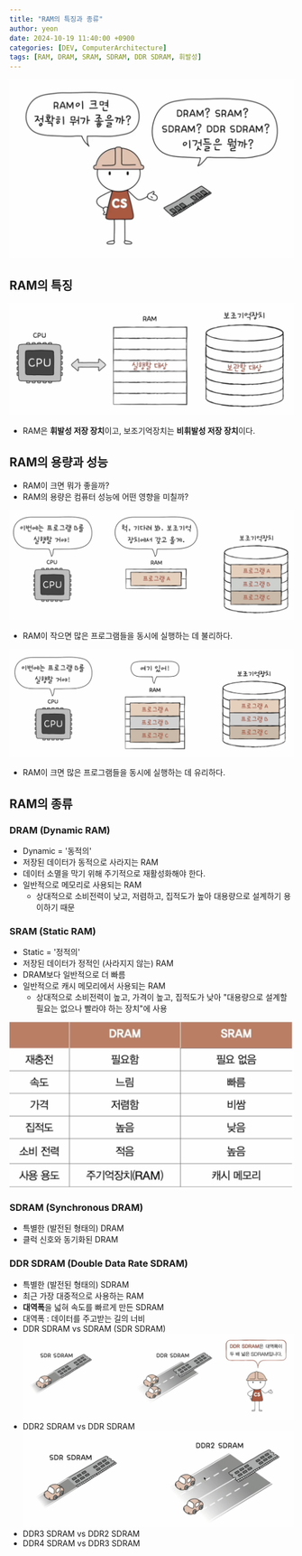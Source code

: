 ```yaml
---
title: "RAM의 특징과 종류"
author: yeon
date: 2024-10-19 11:40:00 +0900
categories: [DEV, ComputerArchitecture]
tags: [RAM, DRAM, SRAM, SDRAM, DDR SDRAM, 휘발성]
---
```


![alt text](/assets/img/ComputerArchitecture/RAM/image.png)

## RAM의 특징

![alt text](/assets/img/ComputerArchitecture/RAM/image-1.png)

- RAM은 **휘발성 저장 장치**이고, 보조기억장치는 **비휘발성 저장 장치**이다.

## RAM의 용량과 성능

- RAM이 크면 뭐가 좋을까?
- RAM의 용량은 컴퓨터 성능에 어떤 영향을 미칠까?

![alt text](/assets/img/ComputerArchitecture/RAM/image-2.png)
- RAM이 작으면 많은 프로그램들을 동시에 실행하는 데 불리하다.

![alt text](/assets/img/ComputerArchitecture/RAM/image-3.png)
- RAM이 크면 많은 프로그램들을 동시에 실행하는 데 유리하다.

## RAM의 종류

### DRAM (Dynamic RAM)

- Dynamic = '동적의'
- 저장된 데이터가 동적으로 사라지는 RAM
- 데이터 소멸을 막기 위해 주기적으로 재활성화해야 한다.
- 일반적으로 메모리로 사용되는 RAM
    - 상대적으로 소비전력이 낮고, 저렴하고, 집적도가 높아 대용량으로 설계하기 용이하기 때문

### SRAM (Static RAM)

- Static = '정적의'
- 저장된 데이터가 정적인 (사라지지 않는) RAM
- DRAM보다 일반적으로 더 빠름
- 일반적으로 캐시 메모리에서 사용되는 RAM
    - 상대적으로 소비전력이 높고, 가격이 높고, 집적도가 낮아 "대용량으로 설계할 필요는 없으나 빨라야 하는 장치"에 사용

![alt text](/assets/img/ComputerArchitecture/RAM/image-4.png)

### SDRAM (Synchronous DRAM)

- 특별한 (발전된 형태의) DRAM
- 클럭 신호와 동기화된 DRAM

### DDR SDRAM (Double Data Rate SDRAM)

- 특별한 (발전된 형태의) SDRAM
- 최근 가장 대중적으로 사용하는 RAM
- **대역폭**을 넓혀 속도를 빠르게 만든 SDRAM
- 대역폭 : 데이터를 주고받는 길의 너비
- DDR SDRAM vs SDRAM (SDR SDRAM)
![alt text](/assets/img/ComputerArchitecture/RAM/image-5.png)
- DDR2 SDRAM vs DDR SDRAM
![alt text](/assets/img/ComputerArchitecture/RAM/image-6.png)
- DDR3 SDRAM vs DDR2 SDRAM
- DDR4 SDRAM vs DDR3 SDRAM